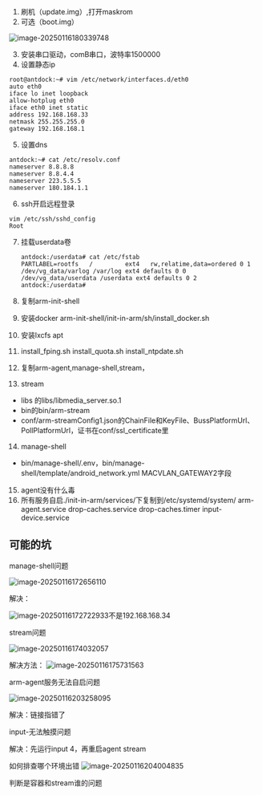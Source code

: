 1. 刷机（update.img）,打开maskrom
2. 可选（boot.img）

![image-20250116180339748](https://cdn.jsdelivr.net/gh/chaixiang2002/repo/picgo/img/202501161803300.png)

3. 安装串口驱动，comB串口，波特率1500000
4. 设置静态ip

```
root@antdock:~# vim /etc/network/interfaces.d/eth0 
auto eth0
iface lo inet loopback
allow-hotplug eth0
iface eth0 inet static
address 192.168.168.33
netmask 255.255.255.0
gateway 192.168.168.1
```

5. 设置dns

```
antdock:~# cat /etc/resolv.conf
nameserver 8.8.8.8
nameserver 8.8.4.4
nameserver 223.5.5.5
nameserver 180.184.1.1
```

6. ssh开启远程登录

```
vim /etc/ssh/sshd_config
Root
```

7. 挂载userdata卷

   ```
   antdock:/userdata# cat /etc/fstab
   PARTLABEL=rootfs   /         ext4   rw,relatime,data=ordered 0 1
   /dev/vg_data/varlog /var/log ext4 defaults 0 0
   /dev/vg_data/userdata /userdata ext4 defaults 0 2
   antdock:/userdata# 
   ```

8. 复制arm-init-shell

9. 安装docker   arm-init-shell/init-in-arm/sh/install_docker.sh

10. 安装lxcfs  apt 

11. install_fping.sh install_quota.sh install_ntpdate.sh

12. 复制arm-agent,manage-shell,stream，

13. stream

- libs 的libs/libmedia_server.so.1
- bin的bin/arm-stream
- conf/arm-streamConfig1.json的ChainFile和KeyFile、BussPlatformUrl、PollPlatformUrl，证书在conf/ssl_certificate里

14. manage-shell

- bin/manage-shell/.env，bin/manage-shell/template/android_network.yml  MACVLAN_GATEWAY2字段

15. agent没有什么毒
16. 所有服务自启./init-in-arm/services/下复制到/etc/systemd/system/
    arm-agent.service  drop-caches.service  drop-caches.timer  input-device.service















## 可能的坑

manage-shell问题

![image-20250116172656110](https://cdn.jsdelivr.net/gh/chaixiang2002/repo/picgo/img/202501161726346.png)

解决：

![image-20250116172722933](https://cdn.jsdelivr.net/gh/chaixiang2002/repo/picgo/img/202501161727709.png)不是192.168.168.34



stream问题

![image-20250116174032057](https://cdn.jsdelivr.net/gh/chaixiang2002/repo/picgo/img/202501161740812.png)

解决方法：
![image-20250116175731563](https://cdn.jsdelivr.net/gh/chaixiang2002/repo/picgo/img/202501161757241.png)







arm-agent服务无法自启问题

![image-20250116203258095](https://cdn.jsdelivr.net/gh/chaixiang2002/repo/picgo/img/202501162032650.png)

解决：链接指错了





input-无法触摸问题

解决：先运行input 4，再重启agent stream











如何排查哪个环境出错
![image-20250116204004835](https://cdn.jsdelivr.net/gh/chaixiang2002/repo/picgo/img/202501162040176.png)

判断是容器和stream谁的问题